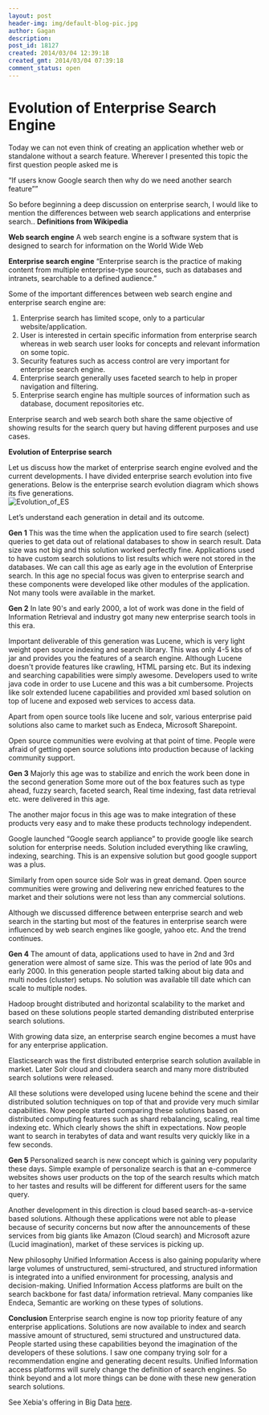 ```yaml
---
layout: post
header-img: img/default-blog-pic.jpg
author: Gagan
description: 
post_id: 18127
created: 2014/03/04 12:39:18
created_gmt: 2014/03/04 07:39:18
comment_status: open
---
```


# Evolution of Enterprise Search Engine

Today we can not even think of creating an application whether web or standalone without a search feature. Wherever I presented this topic the first question people asked me is

“If users know Google search then why do we need another search feature””

So before beginning a deep discussion on enterprise search, I would like to mention the differences between web search applications and enterprise search..  **Definitions from Wikipedia**

**Web search engine** A web search engine is a software system that is designed to search for information on the World Wide Web

**Enterprise search engine** “Enterprise search is the practice of making content from multiple enterprise-type sources, such as databases and intranets, searchable to a defined audience.”

Some of the important differences between web search engine and enterprise search engine are:

  1. Enterprise search has limited scope, only to a particular website/application. 
  2. User is interested in certain specific information from enterprise search whereas in web search user looks for concepts and relevant information on some topic.
  3. Security features such as access control are very important for enterprise search engine.
  4. Enterprise search generally uses faceted search to help in proper navigation and filtering.
  5. Enterprise search engine has multiple sources of information such as database, document repositories etc.

Enterprise search and web search both share the same objective of showing results for the search query but having different purposes and use cases.

**Evolution of Enterprise search**

Let us discuss how the market of enterprise search engine evolved and the current developments. I have divided enterprise search evolution into five generations. Below is the enterprise search evolution diagram which shows its five generations.  
![Evolution_of_ES][1]

Let’s understand each generation in detail and its outcome.

**Gen 1** This was the time when the application used to fire search (select) queries to get data out of relational databases to show in search result. Data size was not big and this solution worked perfectly fine. Applications used to have custom search solutions to list results which were not stored in the databases. We can call this age as early age in the evolution of Enterprise search. In this age no special focus was given to enterprise search and these components were developed like other modules of the application. Not many tools were available in the market.

**Gen 2** In late 90's and early 2000, a lot of work was done in the field of Information Retrieval and industry got many new enterprise search tools in this era. 

Important deliverable of this generation was Lucene, which is very light weight open source indexing and search library. This was only 4-5 kbs of jar and provides you the features of a search engine. Although Lucene doesn't provide features like crawling, HTML parsing etc. But its indexing and searching capabilities were simply awesome. Developers used to write java code in order to use Lucene and this was a bit cumbersome. Projects like solr extended lucene capabilities and provided xml based solution on top of lucene and exposed web services to access data.

Apart from open source tools like lucene and solr, various enterprise paid solutions also came to market such as Endeca, Microsoft Sharepoint.

Open source communities were evolving at that point of time. People were afraid of getting open source solutions into production because of lacking community support.

**Gen 3** Majorly this age was to stabilize and enrich the work been done in the second generation Some more out of the box features such as type ahead, fuzzy search, faceted search, Real time indexing, fast data retrieval etc. were delivered in this age.

The another major focus in this age was to make integration of these products very easy and to make these products technology independent.

Google launched “Google search appliance” to provide google like search solution for enterprise needs. Solution included everything like crawling, indexing, searching. This is an expensive solution but good google support was a plus.

Similarly from open source side Solr was in great demand. Open source communities were growing and delivering new enriched features to the market and their solutions were not less than any commercial solutions.

Although we discussed difference between enterprise search and web search in the starting but most of the features in enterprise search were influenced by web search engines like google, yahoo etc. And the trend continues.

**Gen 4** The amount of data, applications used to have in 2nd and 3rd generation were almost of same size. This was the period of late 90s and early 2000. In this generation people started talking about big data and multi nodes (cluster) setups. No solution was available till date which can scale to multiple nodes.

Hadoop brought distributed and horizontal scalability to the market and based on these solutions people started demanding distributed enterprise search solutions.

With growing data size, an enterprise search engine becomes a must have for any enterprise application.

Elasticsearch was the first distributed enterprise search solution available in market. Later Solr cloud and cloudera search and many more distributed search solutions were released.

All these solutions were developed using lucene behind the scene and their distributed solution techniques on top of that and provide very much similar capabilities. Now people started comparing these solutions based on distributed computing features such as shard rebalancing, scaling, real time indexing etc. Which clearly shows the shift in expectations. Now people want to search in terabytes of data and want results very quickly like in a few seconds.

**Gen 5** Personalized search is new concept which is gaining very popularity these days. Simple example of personalize search is that an e-commerce websites shows user products on the top of the search results which match to her tastes and results will be different for different users for the same query.

Another development in this direction is cloud based search-as-a-service based solutions. Although these applications were not able to please because of security concerns but now after the announcements of these services from big giants like Amazon (Cloud search) and Microsoft azure (Lucid imagination), market of these services is picking up.

New philosophy Unified Information Access is also gaining popularity where large volumes of unstructured, semi-structured, and structured information is integrated into a unified environment for processing, analysis and decision-making. Unified Information Access platforms are built on the search backbone for fast data/ information retrieval. Many companies like Endeca, Semantic are working on these types of solutions.

**Conclusion** Enterprise search engine is now top priority feature of any enterprise applications. Solutions are now available to index and search massive amount of structured, semi structured and unstructured data. People started using these capabilities beyond the imagination of the developers of these solutions. I saw one company trying solr for a recommendation engine and generating decent results. Unified Information access platforms will surely change the definition of search engines. So think beyond and a lot more things can be done with these new generation search solutions.

See Xebia's offering in Big Data [here][2].

   [1]: http://xebee.xebia.in/wp-content/uploads/2014/03/Evolution_of_ES.jpg
   [2]: http://www.xebia.in/big-data.html
